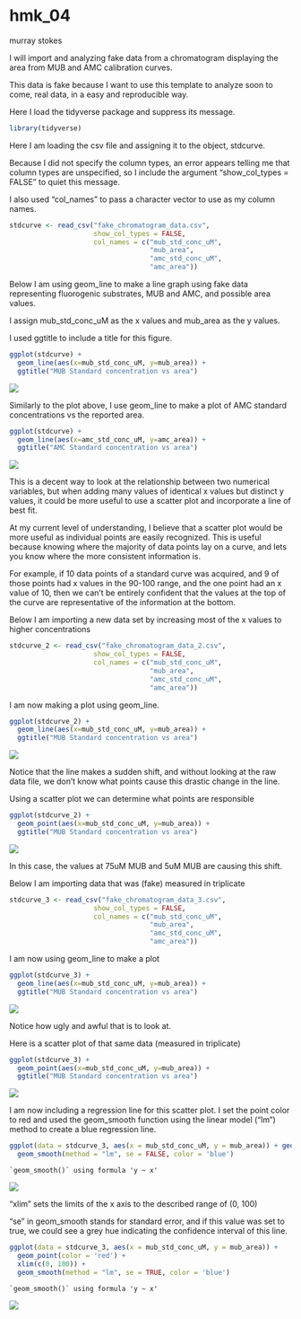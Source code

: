 hmk_04
================
murray stokes

I will import and analyzing fake data from a chromatogram displaying the
area from MUB and AMC calibration curves.

This data is fake because I want to use this template to analyze soon to
come, real data, in a easy and reproducible way.

Here I load the tidyverse package and suppress its message.

``` r
library(tidyverse)
```

Here I am loading the csv file and assigning it to the object, stdcurve.

Because I did not specify the column types, an error appears telling me
that column types are unspecified, so I include the argument
“show_col_types = FALSE” to quiet this message.

I also used “col_names” to pass a character vector to use as my column
names.

``` r
stdcurve <- read_csv("fake_chromatogram_data.csv",
                     show_col_types = FALSE,
                     col_names = c("mub_std_conc_uM",
                                   "mub_area",
                                   "amc_std_conc_uM",
                                   "amc_area"))
```

Below I am using geom_line to make a line graph using fake data
representing fluorogenic substrates, MUB and AMC, and possible area
values.

I assign mub_std_conc_uM as the x values and mub_area as the y values.

I used ggtitle to include a title for this figure.

``` r
ggplot(stdcurve) +
  geom_line(aes(x=mub_std_conc_uM, y=mub_area)) +
  ggtitle("MUB Standard concentration vs area")
```

![](hmk_04_files/figure-gfm/unnamed-chunk-3-1.png)

Similarly to the plot above, I use geom_line to make a plot of AMC
standard concentrations vs the reported area.

``` r
ggplot(stdcurve) +
  geom_line(aes(x=amc_std_conc_uM, y=amc_area)) +
  ggtitle("AMC Standard concentration vs area")
```

![](hmk_04_files/figure-gfm/unnamed-chunk-4-1.png)

This is a decent way to look at the relationship between two numerical
variables, but when adding many values of identical x values but
distinct y values, it could be more useful to use a scatter plot and
incorporate a line of best fit.

At my current level of understanding, I believe that a scatter plot
would be more useful as individual points are easily recognized. This is
useful because knowing where the majority of data points lay on a curve,
and lets you know where the more consistent information is.

For example, if 10 data points of a standard curve was acquired, and 9
of those points had x values in the 90-100 range, and the one point had
an x value of 10, then we can’t be entirely confident that the values at
the top of the curve are representative of the information at the
bottom.

Below I am importing a new data set by increasing most of the x values
to higher concentrations

``` r
stdcurve_2 <- read_csv("fake_chromatogram_data_2.csv",
                     show_col_types = FALSE,
                     col_names = c("mub_std_conc_uM",
                                   "mub_area",
                                   "amc_std_conc_uM",
                                   "amc_area"))
```

I am now making a plot using geom_line.

``` r
ggplot(stdcurve_2) +
  geom_line(aes(x=mub_std_conc_uM, y=mub_area)) +
  ggtitle("MUB Standard concentration vs area")
```

![](hmk_04_files/figure-gfm/unnamed-chunk-6-1.png)

Notice that the line makes a sudden shift, and without looking at the
raw data file, we don’t know what points cause this drastic change in
the line.

Using a scatter plot we can determine what points are responsible

``` r
ggplot(stdcurve_2) +
  geom_point(aes(x=mub_std_conc_uM, y=mub_area)) +
  ggtitle("MUB Standard concentration vs area")
```

![](hmk_04_files/figure-gfm/unnamed-chunk-7-1.png)

In this case, the values at 75uM MUB and 5uM MUB are causing this shift.

Below I am importing data that was (fake) measured in triplicate

``` r
stdcurve_3 <- read_csv("fake_chromatogram_data_3.csv",
                     show_col_types = FALSE,
                     col_names = c("mub_std_conc_uM",
                                   "mub_area",
                                   "amc_std_conc_uM",
                                   "amc_area"))
```

I am now using geom_line to make a plot

``` r
ggplot(stdcurve_3) +
  geom_line(aes(x=mub_std_conc_uM, y=mub_area)) +
  ggtitle("MUB Standard concentration vs area")
```

![](hmk_04_files/figure-gfm/unnamed-chunk-9-1.png)

Notice how ugly and awful that is to look at.

Here is a scatter plot of that same data (measured in triplicate)

``` r
ggplot(stdcurve_3) +
  geom_point(aes(x=mub_std_conc_uM, y=mub_area)) +
  ggtitle("MUB Standard concentration vs area")
```

![](hmk_04_files/figure-gfm/unnamed-chunk-10-1.png)

I am now including a regression line for this scatter plot. I set the
point color to red and used the geom_smooth function using the linear
model (“lm”) method to create a blue regression line.

``` r
ggplot(data = stdcurve_3, aes(x = mub_std_conc_uM, y = mub_area)) + geom_point(color = 'red') +
  geom_smooth(method = "lm", se = FALSE, color = 'blue')
```

    `geom_smooth()` using formula 'y ~ x'

![](hmk_04_files/figure-gfm/unnamed-chunk-11-1.png)

“xlim” sets the limits of the x axis to the described range of (0, 100)

“se” in geom_smooth stands for standard error, and if this value was set
to true, we could see a grey hue indicating the confidence interval of
this line.

``` r
ggplot(data = stdcurve_3, aes(x = mub_std_conc_uM, y = mub_area)) + 
  geom_point(color = 'red') + 
  xlim(c(0, 100)) +
  geom_smooth(method = "lm", se = TRUE, color = 'blue') 
```

    `geom_smooth()` using formula 'y ~ x'

![](hmk_04_files/figure-gfm/unnamed-chunk-12-1.png)
